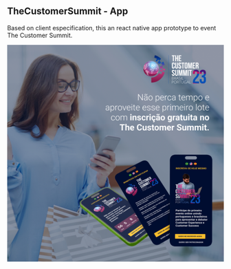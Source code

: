## TheCustomerSummit - App

Based on client especification, this an react native app prototype to event The Customer Summit.

![tcs](tcs.png)

